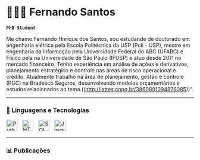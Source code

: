 # 👩🏻‍💻 Fernando Santos

**`PhD Student`**

Me chamo Fernando Hnrique dos Santos, sou estudande de doutorado em engenharia elétrica pela Escola Politécnica da USP (Poli - USP), mestre em engenharia da informação pela Universidade Federal do ABC (UFABC) e Físico pela na Universidade de São Paulo (IFUSP) e atuo desde 2011 no mercado financeiro. Tenho experiência em análise de ações e derivativos, planejamento estratégico e controle nas áreas de risco operacional e crédito. Atualmente trabalho na área de planejamento, gestão e controle (PGC) na Bradesco Seguros, desenvolvendo modelos orçamentários e estudos relacionados ao tema.((http://lattes.cnpq.br/3860891094876085))".

---

### 🤖 Linguagens e Tecnologias 
<!-- Utilizar o devicon.dev para pegar o icone das linguagens --> 
<img 
    align="left" 
    alt="Python" 
    title="Python"
    width="30px" 
    style="padding-right: 10px;" 
    src="https://cdn.jsdelivr.net/gh/devicons/devicon@latest/icons/python/python-original.svg" 
/>
<img 
    align="left" 
    alt="HTML"
    title="HTML" 
    width="30px" 
    style="padding-right: 10px;" 
    src="https://cdn.jsdelivr.net/gh/devicons/devicon@latest/icons/html5/html5-original.svg" 
/>

<img 
    align="left" 
    alt="SQL Server" 
    title="SQL Server"
    width="30px" 
    style="padding-right: 10px;" 
    src="https://cdn.jsdelivr.net/gh/devicons/devicon@latest/icons/microsoftsqlserver/microsoftsqlserver-original-wordmark.svg" 
/>
          
<img 
    align="left" 
    alt="JavaScript" 
    title="JavaScript"
    width="30px" 
    style="padding-right: 10px;" 
    src="https://cdn.jsdelivr.net/gh/devicons/devicon@latest/icons/javascript/javascript-original.svg" 
/>

<br/>
<br/>

---

### 📊 Publicações

<br/>
<br/>
